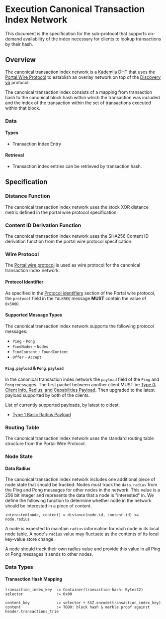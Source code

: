 # Execution Canonical Transaction Index Network

This document is the specification for the sub-protocol that supports on-demand availability of the index necessary for clients to lookup transactions by their hash.


## Overview

The canonical transaction index network is a [Kademlia](https://pdos.csail.mit.edu/~petar/papers/maymounkov-kademlia-lncs.pdf) DHT that uses the [Portal Wire Protocol](../portal-wire-protocol.md) to establish an overlay network on top of the [Discovery v5](https://github.com/ethereum/devp2p/blob/master/discv5/discv5-wire.md) protocol.

The canonical transaction index consists of a mapping from transaction hash to the canonical block hash within which the transaction was included and the index of the transaction within the set of transactions executed within that block.


### Data

#### Types

- Transaction Index Entry


#### Retrieval

- Transaction index entries can be retrieved by transaction hash.


## Specification

### Distance Function

The canonical transaction index network uses the stock XOR distance metric defined in the portal wire protocol specification.


### Content ID Derivation Function

The canonical transaction index network uses the SHA256 Content ID derivation function from the portal wire protocol specification.


### Wire Protocol

The [Portal wire protocol](../portal-wire-protocol.md) is used as wire protocol for the canonical transaction index network.


#### Protocol Identifier

As specified in the [Protocol identifiers](../portal-wire-protocol.md#protocol-identifiers) section of the Portal wire protocol, the `protocol` field in the `TALKREQ` message **MUST** contain the value of `0x500D`.


#### Supported Message Types

The canonical transaction index network supports the following protocol messages:

- `Ping` - `Pong`
- `FindNodes` - `Nodes`
- `FindContent` - `FoundContent`
- `Offer` - `Accept`


#### `Ping.payload` & `Pong.payload`

In the canonical transaction index network the `payload` field of the `Ping` and `Pong` messages. The first packet between another client MUST be [Type 0: Client Info, Radius, and Capabilities Payload](../ping-extensions/extensions/type-0.md). Then upgraded to the latest payload supported by both of the clients.

List of currently supported payloads, by latest to oldest.
-  [Type 1 Basic Radius Payload](../ping-extensions/extensions/type-1.md)


### Routing Table 

The canonical transaction index network uses the standard routing table structure from the Portal Wire Protocol.

### Node State

#### Data Radius

The canonical transaction index network includes one additional piece of node state that should be tracked.  Nodes must track the `data_radius` from the Ping and Pong messages for other nodes in the network.  This value is a 256 bit integer and represents the data that a node is "interested" in.  We define the following function to determine whether node in the network should be interested in a piece of content.

```
interested(node, content) = distance(node.id, content.id) <= node.radius
```

A node is expected to maintain `radius` information for each node in its local node table. A node's `radius` value may fluctuate as the contents of its local key-value store change.

A node should track their own radius value and provide this value in all Ping or Pong messages it sends to other nodes.


### Data Types

#### Transaction Hash Mapping

```
transaction_index_key  := Container(transaction-hash: Bytes32)
selector               := 0x00

content_key            := selector + SSZ.encode(transaction_index_key)
content                := TODO: block hash & merkle proof against header.transactions_trie
```
